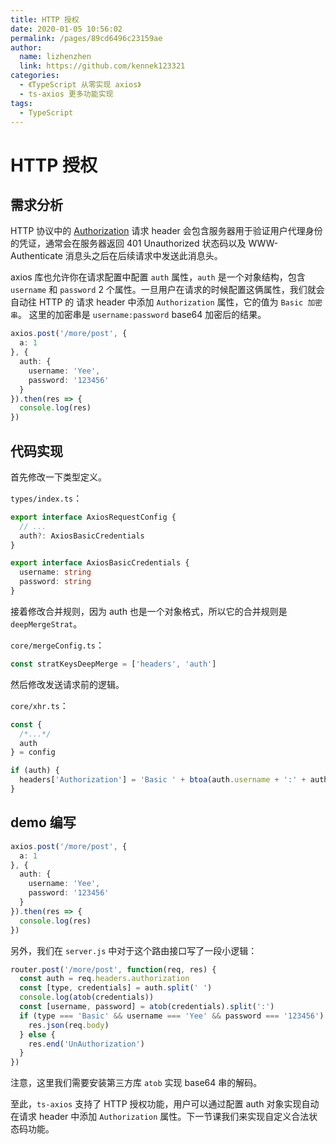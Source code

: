 ```yaml
---
title: HTTP 授权
date: 2020-01-05 10:56:02
permalink: /pages/89cd6496c23159ae
author: 
  name: lizhenzhen
  link: https://github.com/kennek123321
categories: 
  - 《TypeScript 从零实现 axios》
  - ts-axios 更多功能实现
tags: 
  - TypeScript
---
```

# HTTP 授权

## 需求分析

HTTP 协议中的 [Authorization](https://developer.mozilla.org/en-US/docs/Web/HTTP/Headers/Authorization) 请求 header 会包含服务器用于验证用户代理身份的凭证，通常会在服务器返回 401 Unauthorized 状态码以及 WWW-Authenticate 消息头之后在后续请求中发送此消息头。

axios 库也允许你在请求配置中配置 `auth` 属性，`auth` 是一个对象结构，包含 `username` 和 `password` 2 个属性。一旦用户在请求的时候配置这俩属性，我们就会自动往 HTTP 的 请求 header 中添加 `Authorization` 属性，它的值为 `Basic 加密串`。
这里的加密串是 `username:password` base64 加密后的结果。

```typescript
axios.post('/more/post', {
  a: 1
}, {
  auth: {
    username: 'Yee',
    password: '123456'
  }
}).then(res => {
  console.log(res)
})
```

## 代码实现

首先修改一下类型定义。

`types/index.ts`：

```typescript
export interface AxiosRequestConfig {
  // ...
  auth?: AxiosBasicCredentials
}

export interface AxiosBasicCredentials {
  username: string
  password: string
}
```

接着修改合并规则，因为 auth 也是一个对象格式，所以它的合并规则是 `deepMergeStrat`。

`core/mergeConfig.ts`：

```typescript
const stratKeysDeepMerge = ['headers', 'auth']
```

然后修改发送请求前的逻辑。

`core/xhr.ts`：

```typescript
const {
  /*...*/
  auth
} = config

if (auth) {
  headers['Authorization'] = 'Basic ' + btoa(auth.username + ':' + auth.password)
}
```

## demo 编写

```typescript
axios.post('/more/post', {
  a: 1
}, {
  auth: {
    username: 'Yee',
    password: '123456'
  }
}).then(res => {
  console.log(res)
})
```

另外，我们在 `server.js` 中对于这个路由接口写了一段小逻辑：

```javascript
router.post('/more/post', function(req, res) {
  const auth = req.headers.authorization
  const [type, credentials] = auth.split(' ')
  console.log(atob(credentials))
  const [username, password] = atob(credentials).split(':')
  if (type === 'Basic' && username === 'Yee' && password === '123456') {
    res.json(req.body)
  } else {
    res.end('UnAuthorization')
  }
})
```

注意，这里我们需要安装第三方库 `atob` 实现 base64 串的解码。

至此，`ts-axios` 支持了 HTTP 授权功能，用户可以通过配置 auth 对象实现自动在请求 header 中添加 `Authorization` 属性。下一节课我们来实现自定义合法状态码功能。
